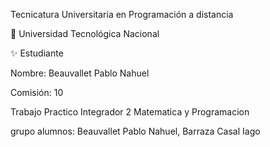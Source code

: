 Tecnicatura Universitaria en Programación a distancia

📍 Universidad Tecnológica Nacional

✨ Estudiante

Nombre: Beauvallet Pablo Nahuel

Comisión: 10

Trabajo Practico Integrador 2 Matematica y Programacion

grupo alumnos: Beauvallet Pablo Nahuel,
               Barraza Casal Iago
